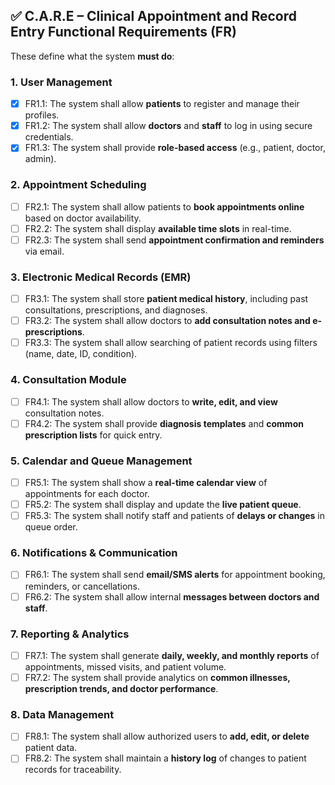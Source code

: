 ## ✅ C.A.R.E – Clinical Appointment and Record Entry Functional Requirements (FR)

These define what the system **must do**:

### 1. **User Management**

-   [x] FR1.1: The system shall allow **patients** to register and manage their profiles.
-   [x] FR1.2: The system shall allow **doctors** and **staff** to log in using secure credentials.
-   [x] FR1.3: The system shall provide **role-based access** (e.g., patient, doctor, admin).

### 2. **Appointment Scheduling**

-   [ ] FR2.1: The system shall allow patients to **book appointments online** based on doctor availability.
-   [ ] FR2.2: The system shall display **available time slots** in real-time.
-   [ ] FR2.3: The system shall send **appointment confirmation and reminders** via email.

### 3. **Electronic Medical Records (EMR)**

-   [ ] FR3.1: The system shall store **patient medical history**, including past consultations, prescriptions, and diagnoses.
-   [ ] FR3.2: The system shall allow doctors to **add consultation notes and e-prescriptions**.
-   [ ] FR3.3: The system shall allow searching of patient records using filters (name, date, ID, condition).

### 4. **Consultation Module**

-   [ ] FR4.1: The system shall allow doctors to **write, edit, and view** consultation notes.
-   [ ] FR4.2: The system shall provide **diagnosis templates** and **common prescription lists** for quick entry.

### 5. **Calendar and Queue Management**

-   [ ] FR5.1: The system shall show a **real-time calendar view** of appointments for each doctor.
-   [ ] FR5.2: The system shall display and update the **live patient queue**.
-   [ ] FR5.3: The system shall notify staff and patients of **delays or changes** in queue order.

### 6. **Notifications & Communication**

-   [ ] FR6.1: The system shall send **email/SMS alerts** for appointment booking, reminders, or cancellations.
-   [ ] FR6.2: The system shall allow internal **messages between doctors and staff**.

### 7. **Reporting & Analytics**

-   [ ] FR7.1: The system shall generate **daily, weekly, and monthly reports** of appointments, missed visits, and patient volume.
-   [ ] FR7.2: The system shall provide analytics on **common illnesses, prescription trends, and doctor performance**.

### 8. **Data Management**

-   [ ] FR8.1: The system shall allow authorized users to **add, edit, or delete** patient data.
-   [ ] FR8.2: The system shall maintain a **history log** of changes to patient records for traceability.
